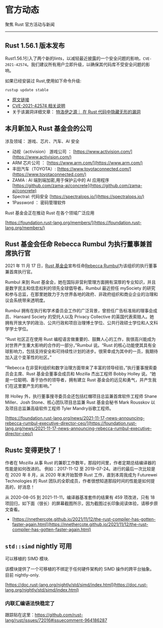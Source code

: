 # 官方动态

聚焦 Rust 官方活动与新闻

---

##  Rust 1.56.1 版本发布

Rust1.56.1引入了两个新的lints，以减轻最近披露的一个安全问题的影响，`CVE-2021-42574`。我们建议所有用户立即升级，以确保其代码库不受安全问题的影响。

如果已经安装过 Rust,使用如下命令升级:

```
rustup update stable
```

- [原文链接](https://blog.rust-lang.org/2021/11/01/Rust-1.56.1.html)
- [CVE-2021-42574 相关说明](https://blog.rust-lang.org/2021/11/01/cve-2021-42574.html)
- 关于该漏洞详细文章： [特洛伊之源｜ 在 Rust 代码中隐藏无形的漏洞](./trojan-source.md)

## 本月新加入 Rust 基金会的公司

涉及领域： 游戏、芯片、汽车、AI 安全

- 动视（activision） 游戏公司 ： [https://www.activision.com/](https://www.activision.com/)
- ARM 芯片公司 ： [https://www.arm.com/](https://www.arm.com/)
- 丰田汽车（TOYOTA）: [https://www.toyotaconnected.com/](https://www.toyotaconnected.com/)
- ZAMA : AI 端到端加密,用于保护云中的 AI 应用程序 [https://github.com/zama-ai/concrete](https://github.com/zama-ai/concrete)
- Spectral:  代码安全  [https://spectralops.io/](https://spectralops.io/)
- 1Password ： 密码管理软件

Rust 基金会正在推动 Rust 在各个领域广泛应用

[https://foundation.rust-lang.org/members/](https://foundation.rust-lang.org/members/)

## Rust 基金会任命 Rebecca Rumbul 为执行董事兼首席执行官

2021 年 11 月 17 日，[Rust 基金会](https://foundation.rust-lang.org/)宣布任命[Rebecca Rumbul](https://foundation.rust-lang.org/posts/2021-11-17-introducing-rebecca-rumbul/)为该组织的执行董事兼首席执行官。

Rumbul 来到 Rust 基金会，她在国际非营利管理方面拥有深厚的专业知识，并且是数字民主和信息权利的领先全球倡导者。Rumbul 最近担任 mySociety 的研究和参与总监，在那里她致力于为世界各地的政府、非政府组织和商业企业的治理和议会系统带来透明度。

Rumbul 拥有在执行和学术委员会工作的广泛背景，曾担任广告标准局的理事会成员、Hansard Society 的受托人以及 Privacy Collective 的英国代表索赔人。她拥有开放大学的政治、公共行政和项目治理博士学位、公共行政硕士学位和人文科学学士学位。

“Rust 社区正在使用 Rust 编程语言做重要的、鼓舞人心的工作，我很高兴能成为对世界产生重大影响的合作的一部分，”Rumbul 说。“Rust 的核心功能使其具有全球影响力，包括支持安全和可持续性计划的进步。很荣幸成为其中的一员，我期待加入这个变革性的社区。”

“Rebecca 在非营利组织和数字治理方面带来了丰富的领导经验，”执行董事搜索委员会主席、Rust 基金会董事会成员和 Mozilla 杰出工程师 Bobby Holley 说。“她是一位聪明、善于协作的领导者，拥有建立 Rust 基金会的远见和勇气，并产生我们在这里要产生的影响。”

除 Holley 外，执行董事搜寻委员会还包括红帽项目总监兼首席软件工程师 Shane Miller、Josh Stone、核心团队项目总监兼 Rust 基金会秘书 Mark Rousskov 以及项目总监兼高级软件工程师 Tyler Mandry谷歌工程师。

[https://foundation.rust-lang.org/news/2021-11-17-news-announcing-rebecca-rumbul-executive-director-ceo/](https://foundation.rust-lang.org/news/2021-11-17-news-announcing-rebecca-rumbul-executive-director-ceo/)

## Rustc 变得更快了！

作者在 Mozilla 从事 Rust 的兼职工作数年，那段时间里，作者定期总结编译器的性能是如何改进的。 例如：2017-11-12 至 2019-07-24。进行的最后一次比较是在 2020 年 8 月，从 2020 年末开始暂停 Rust 工作，直到本周我成为 Futurewei Technologies 的 Rust 团队的全职成员，作者很想知道那段时间的性能是如何提高的，好消息！

从 2020-08-05 到 2021-11-11，编译器基准套件的结果有 459 项改进，只有 18 项回归，如下面（很长）的屏幕截图所示，因为截图过长印象阅读体验，请移步原文查看。

- [https://nnethercote.github.io/2021/11/12/the-rust-compiler-has-gotten-faster-again.html](https://nnethercote.github.io/2021/11/12/the-rust-compiler-has-gotten-faster-again.html)

## `std::simd` nightly 可用

可以移植的 SIMD 模块.

该模块提供了一个可移植的不绑定于任何硬件架构的 SIMD 操作的跨平台抽象。目前 nightly-only.

[https://doc.rust-lang.org/nightly/std/simd/index.html](https://doc.rust-lang.org/nightly/std/simd/index.html)

### 内联汇编语法快稳定了

跟踪贴在这里：https://github.com/rust-lang/rust/issues/72016#issuecomment-964186287

